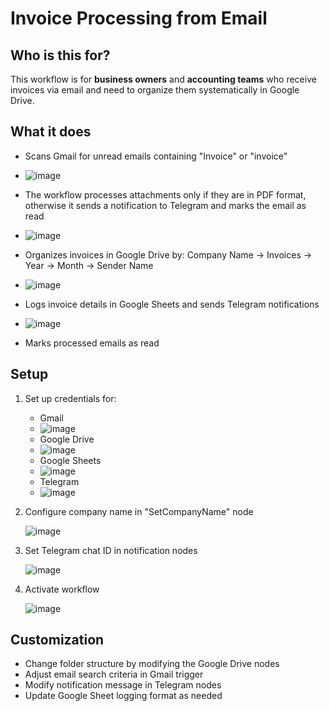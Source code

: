 # Invoice Processing from Email

## Who is this for?
This workflow is for **business owners** and **accounting teams** who receive invoices via email and need to organize them systematically in Google Drive.

## What it does
- Scans Gmail for unread emails containing "Invoice" or "invoice"
- ![image](https://github.com/user-attachments/assets/c231e5b4-4265-4d89-8e6e-ea56809b3d24)

- The workflow processes attachments only if they are in PDF format, otherwise it sends a notification to Telegram and marks the email as read
- ![image](https://github.com/user-attachments/assets/00dd91a5-1f1c-4ede-a574-04b4e4bf8cf9)

- Organizes invoices in Google Drive by: Company Name → Invoices → Year → Month → Sender Name
- ![image](https://github.com/user-attachments/assets/cdaa90a6-46cc-495a-b51e-a0317b6854d3)

- Logs invoice details in Google Sheets and sends Telegram notifications
- ![image](https://github.com/user-attachments/assets/3948c6d4-e05d-4cf7-a55e-1c67cc922db9)
  
- Marks processed emails as read

## Setup
1. Set up credentials for:
   - Gmail
   - ![image](https://github.com/user-attachments/assets/d3f5cb5e-584a-46ed-8572-6a1d800f6493)
   - Google Drive
   - ![image](https://github.com/user-attachments/assets/df8c03b2-0e6b-46f6-987d-1474c20761ef)
   - Google Sheets
   - ![image](https://github.com/user-attachments/assets/9e1547dc-d6db-4fa1-9784-3a233c2914fd)
   - Telegram
   - ![image](https://github.com/user-attachments/assets/90035d42-ca18-42a3-8ea7-727c9a3e7b90)
     
2. Configure company name in "SetCompanyName" node

   ![image](https://github.com/user-attachments/assets/bf2a783b-61ca-4b31-904d-0b735d595417)
   
4. Set Telegram chat ID in notification nodes

   ![image](https://github.com/user-attachments/assets/f9cc106f-7505-4ef1-bcc3-b5931faa4e78)

6. Activate workflow

    ![image](https://github.com/user-attachments/assets/d1fcf0f1-de39-479c-a530-85adab6e4ad8)

## Customization
- Change folder structure by modifying the Google Drive nodes
- Adjust email search criteria in Gmail trigger
- Modify notification message in Telegram nodes
- Update Google Sheet logging format as needed
